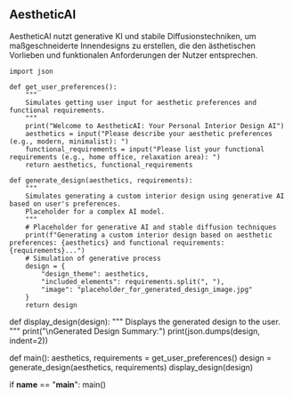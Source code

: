 ## AestheticAI
AestheticAI nutzt generative KI und stabile Diffusionstechniken, um maßgeschneiderte Innendesigns zu erstellen, die den ästhetischen Vorlieben und funktionalen Anforderungen der Nutzer entsprechen.
```
import json

def get_user_preferences():
    """
    Simulates getting user input for aesthetic preferences and functional requirements.
    """
    print("Welcome to AestheticAI: Your Personal Interior Design AI")
    aesthetics = input("Please describe your aesthetic preferences (e.g., modern, minimalist): ")
    functional_requirements = input("Please list your functional requirements (e.g., home office, relaxation area): ")
    return aesthetics, functional_requirements

def generate_design(aesthetics, requirements):
    """
    Simulates generating a custom interior design using generative AI based on user's preferences.
    Placeholder for a complex AI model.
    """
    # Placeholder for generative AI and stable diffusion techniques
    print(f"Generating a custom interior design based on aesthetic preferences: {aesthetics} and functional requirements: {requirements}...")
    # Simulation of generative process
    design = {
        "design_theme": aesthetics,
        "included_elements": requirements.split(", "),
        "image": "placeholder_for_generated_design_image.jpg"
    }
    return design
```
def display_design(design):
    """
    Displays the generated design to the user.
    """
    print("\nGenerated Design Summary:")
    print(json.dumps(design, indent=2))

def main():
    aesthetics, requirements = get_user_preferences()
    design = generate_design(aesthetics, requirements)
    display_design(design)

if __name__ == "__main__":
    main()
